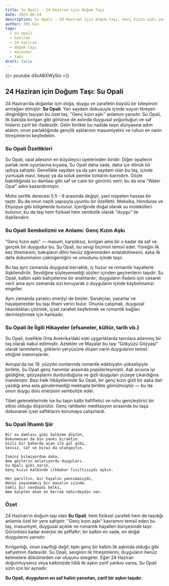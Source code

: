 ```yaml
---
title: Su Opali - 24 Haziran için Doğum Taşı
date: 2025-06-24
description: Su Opali - 24 Haziran için doğum taşı, Genç kızın aşkı sembolü. Bu özel taşın derin anlamını öğrenin.
author: 365 Gün
tags:
  - su opali
  - haziran
  - 24 haziran
  - doğum taşı
  - mücevher
  - takı
draft: false
---
```


{{< youtube d3cABXWy5Io >}}

## 24 Haziran için Doğum Taşı: Su Opali

24 Haziran’da doğanlar için doğa, duygu ve zarafetin büyülü bir bileşimini armağan etmiştir: **Su Opali**. Yarı saydam dokusuyla içinde suyun titreşen dinginliğini taşıyan bu özel taş, "Genç kızın aşkı" anlamını yansıtır. Su Opali, ilk bakışta kırılgan gibi görünse de aslında duygusal yoğunluğun ve saf hislerin zarif bir ifadesidir. Gelin birlikte bu nadide taşın dünyasına adım atalım; onun parlaklığında gençlik aşklarının masumiyetini ve ruhun en narin titreşimlerini keşfedelim.

### Su Opali Özellikleri

Su Opali, opal ailesinin en büyüleyici üyelerinden biridir. Diğer opallerin parlak renk oyunlarına kıyasla, Su Opali daha sade, daha içe dönük bir ışıltıya sahiptir. Genellikle saydam ya da yarı saydam olan bu taş, içinde yumuşak mavi, beyaz ya da soluk pembe tonlarını barındırır. Gözle bakıldığında su damlası gibi saf ve canlı bir görüntü verir, bu da ona "Water Opal" adını kazandırmıştır.

Mohs sertlik derecesi 5.5 - 6 arasında değişir, yani nispeten hassas bir taştır. Bu da onun nazik yapısıyla uyumlu bir özelliktir. Meksika, Honduras ve Etiyopya gibi bölgelerde bulunur. İçeriğinde doğal olarak su molekülleri bulunur; bu da taşı hem fiziksel hem sembolik olarak "duygu" ile ilişkilendirir.

### Su Opali Sembolizmi ve Anlamı: Genç Kızın Aşkı

"Genç kızın aşkı" — masum, karşılıksız, kırılgan ama bir o kadar da saf ve gerçek bir duygudur bu. Su Opali, bu sevgi biçimini temsil eder. Yüreğin ilk kez titremesini, bakışların dilini henüz öğrenmeden anlatabilmesini, aşka ilk defa dokunmanın çekingenliğini ve umudunu içinde taşır.

Bu taş aynı zamanda duygusal berraklık, iç huzur ve romantik hayallerle ilişkilendirilir. Sevdiğine söyleyemediği sözleri içinden geçirenlerin taşıdır. Su Opali, kalbin saklı bahçelerine bir anahtardır; duyguların ifadesi için cesaret verir ama aynı zamanda sizi koruyarak o duyguların içinde kaybolmanızı engeller.

Aynı zamanda yaratıcı enerjiyi de besler. Sanatçılar, yazarlar ve hayalperestler bu taşı ilham verici bulur. Onunla çalışmak, duygusal tıkanıklıkları çözmek, içsel zarafeti keşfetmek ve romantik bağları derinleştirmek için harikadır.

### Su Opali ile İlgili Hikayeler (efsaneler, kültür, tarih vb.)

Su Opali, özellikle Orta Amerika’daki eski uygarlıklarda tanrılara adanmış bir taş olarak kabul edilmiştir. Aztekler ve Mayalar bu taşı "Gökyüzü Gözyaşı" olarak tanımlamış, göklerin yeryüzüne düşen narin duygularını temsil ettiğine inanmışlardır.

Avrupa'da ise 19. yüzyılın sonlarında romantik edebiyatın yükselişiyle birlikte, Su Opali genç hanımlar arasında popülerleşmiştir. Aşk acısına iyi geldiğine, gözyaşlarını durdurduğuna ve gizli duyguları yüzeye çıkardığına inanılmıştır. Bazı halk hikâyelerinde Su Opali, bir genç kızın gizli bir aşka dair yazdığı ama asla göndermediği mektupla birlikte gömülmüştür — bu da onun duygu dolu enerjisini sembolize eder.

Tibet geleneklerinde ise bu taşın kalbi hafifletici ve ruhu gençleştirici bir etkisi olduğu düşünülür. Genç rahibeler meditasyon sırasında bu taşa dokunarak içsel saflıklarını korumaya çalışırlardı.

### Su Opali İlhamlı Şiir

```
Bir su damlası gibi kalbime düştün,  
Dokunmasan da bin yankı bıraktın.  
Gizli bir baharda açan ilk gül gibi,  
Sessiz, saf ve biraz da utangaçtın.

İsmini bilmiyordum daha,  
Ama gözlerin anlatıyordu duyguları.  
Su Opali gibi narin,  
Genç kızın kalbinde ilkbahar fısıltısıydı aşkın.

Her parıltın, bir hayalin yansımasıydı,  
Henüz yaşanmamış bir masalın içinde.  
Saklı bir sevdaydı belki,  
Ama kalpten akan en berrak nehirdeydin sen.
```

### Özet

24 Haziran’ın doğum taşı olan **Su Opali**, hem fiziksel zarafeti hem de taşıdığı anlamla özel bir yere sahiptir. "Genç kızın aşkı" kavramını temsil eden bu taş, masumiyet, duygusal açıklık ve romantik hayalleri bünyesinde taşır. Görüntüsü kadar enerjisi de şeffaftır; bir kalbin en sade, en doğal duygularını yansıtır.

Kırılganlığı, onun zayıflığı değil; tıpkı genç bir kalbin ilk aşkında olduğu gibi safiyetinin ifadesidir. Su Opali, sevginin ilk titreşimlerini, duyguların henüz kelimelere dökülmeden var oluşunu simgeler. Eğer 24 Haziran doğumluysanız veya kalbinizde hâlâ ilk aşkın zarif yankısı varsa, Su Opali sizin için bir aynadır.

**Su Opali, duyguların en saf halini yansıtan, zarif bir aşkın taşıdır.**